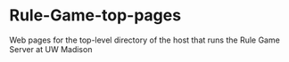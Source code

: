 # Rule-Game-top-pages
Web pages for the top-level directory of the host that runs the Rule Game Server at UW Madison
